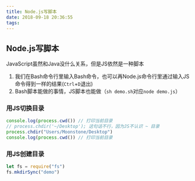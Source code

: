 ```yaml
---
title: Node.js写脚本
date: 2018-09-18 20:36:55
tags:
---
```


## Node.js写脚本

JavaScript虽然和Java没什么关系，但是JS依然是一种脚本

1. 我们在Bash命令行里输入Bash命令，也可以再Node.js命令行里通过输入JS命令得到一样的结果(`Ctrl`+`D`退出)
2. Bash脚本能做的事情，JS脚本也能做（`sh demo.sh`对应`node demo.js`）

### 用JS切换目录

```javascript
console.log(process.cwd()) // 打印当前目录
// process.chdir('~/Desktop'); 这句话不行，因为JS不认识 ~ 目录
process.chdir("Users/Moonstone/Desktop")
console.log(process.cwd()) // 打印当前目录
```

### 用JS创建目录

```javascript
let fs = require("fs")
fs.mkdirSync("demo")
```


